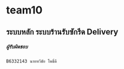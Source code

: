 # team10

## ระบบหลัก ระบบร้านรับซักรีด Delivery

##### ผู้รับผิดชอบ
```
B6332143 นายทวีชัย โพธิ์ดี
```